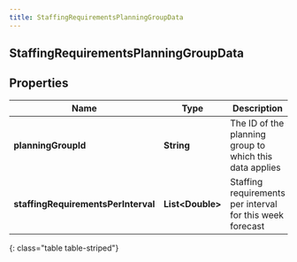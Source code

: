```yaml
---
title: StaffingRequirementsPlanningGroupData
---
```

## StaffingRequirementsPlanningGroupData


## Properties

| Name | Type | Description | Notes |
| ------------ | ------------- | ------------- | ------------- |
| **planningGroupId** | <!----><!---->**String**<!----> | The ID of the planning group to which this data applies |  |
| **staffingRequirementsPerInterval** | <!----><!---->**List&lt;Double&gt;**<!----> | Staffing requirements per interval for this week forecast |  |
{: class="table table-striped"}



